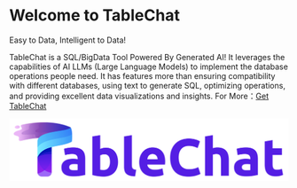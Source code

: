 # Welcome to TableChat
Easy to Data, Intelligent to Data! &nbsp; 

TableChat is a SQL/BigData Tool Powered By Generated AI! It leverages the capabilities of AI  LLMs (Large Language Models) to implement the database operations people need. It has features more than ensuring compatibility with different databases,  using text to generate SQL, optimizing operations, and providing excellent data visualizations and insights.
For More：[Get TableChat](https://tablechatai.com/) 

![image](https://github.com/tablechatlabs/.github/blob/main/screenshots/logo-full.png)

